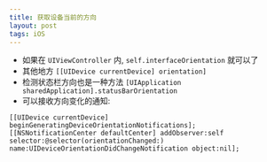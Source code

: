 ```yaml
---
title: 获取设备当前的方向
layout: post
tags: iOS 
---
```


- 如果在 `UIViewController` 内, `self.interfaceOrientation` 就可以了
- 其他地方 `[[UIDevice currentDevice] orientation]`
- 检测状态栏方向也是一种方法 `[UIApplication sharedApplication].statusBarOrientation`
- 可以接收方向变化的通知:

```
[[UIDevice currentDevice] beginGeneratingDeviceOrientationNotifications];
[[NSNotificationCenter defaultCenter] addObserver:self selector:@selector(orientationChanged:) name:UIDeviceOrientationDidChangeNotification object:nil];
```